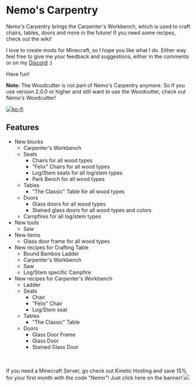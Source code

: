 # Nemo's Carpentry

Nemo's Carpentry brings the Carpenter's Workbench, which is used to craft chairs, tables, doors and more in the future!
If you need some recipes, check out the wiki!

I love to create mods for Minecraft, so I hope you like what I do.
Either way feel free to give me your feedback and suggestions, either in the comments or on my [Discord](https://discord.com/invite/yxs9dga) :)

Have fun!

**Note:**
The Woodcutter is not part of Nemo's Carpentry anymore. 
So if you use version 2.0.0 or higher and still want to use the Woodcutter, check out Nemo's Woodcutter!

[![ko-fi](https://ko-fi.com/img/githubbutton_sm.svg)](https://ko-fi.com/J3J5UXAPK)

## Features

- New blocks
    - Carpenter's Workbench
    - Seats
      - Chairs for all wood types
      - "Felix" Chairs for all wood types
      - Log/Stem seats for all log/stem types
      - Park Bench for all wood types
    - Tables
      - "The Classic" Table for all wood types
    - Doors
      - Glass doors for all wood types
      - Stained glass doors for all wood types and colors
    - Campfires for all log/stem types
- New tools
  - Saw
- New items
  - Glass door frame for all wood types
- New recipes for Crafting Table
    - Bound Bamboo Ladder
    - Carpenter's Workbench
    - Saw
    - Log/Stem specific Campfire
- New recipes for Carpenter's Workbench
    - Ladder
    - Seats
      - Chair
      - "Felix" Chair
      - Log/Stem seat
    - Tables
      - "The Classic" Table
    - Doors
      - Glass Door Frame
      - Glass Door
      - Stained Glass Door
      

<br></br>
If you need a Minecraft Server, go check out Kinetic Hosting and save 15% for your first month with the code "Nemo"! Just click here on the banner!
[![](https://imgur.com/lguE51t.png)](https://billing.kinetichosting.net/aff.php?aff=679)